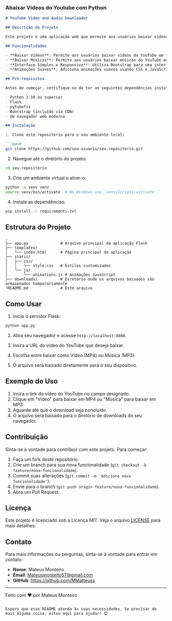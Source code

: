 ### Abaixar Videos do Youtube com Python

```markdown
# YouTube Video and Audio Downloader

## Descrição do Projeto

Este projeto é uma aplicação web que permite aos usuários baixar vídeos e músicas do YouTube em formato MP4 e MP3, respectivamente. Usando Flask para construir o backend, a aplicação processa URLs do YouTube fornecidas pelos usuários, baixa o conteúdo usando a biblioteca `pytubefix` e permite que os usuários façam o download dos arquivos diretamente de seu navegador.

## Funcionalidades

- **Baixar Vídeos**: Permite aos usuários baixar vídeos do YouTube em formato MP4.
- **Baixar Músicas**: Permite aos usuários baixar músicas do YouTube em formato MP3.
- **Interface Simples e Responsiva**: Utiliza Bootstrap para uma interface de usuário responsiva e amigável.
- **Animações Suaves**: Adiciona animações suaves usando CSS e JavaScript para uma melhor experiência do usuário.

## Pré-requisitos

Antes de começar, certifique-se de ter as seguintes dependências instaladas:

- Python 3.10 ou superior
- Flask
- pytubefix
- Bootstrap (incluído via CDN)
- Um navegador web moderno

## Instalação

1. Clone este repositório para o seu ambiente local:

```bash
git clone https://github.com/seu-usuario/seu-repositorio.git
```

2. Navegue até o diretório do projeto:

```bash
cd seu-repositorio
```

3. Crie um ambiente virtual e ative-o:

```bash
python -m venv venv
source venv/bin/activate  # No Windows use `venv\Scripts\activate`
```

4. Instale as dependências:

```bash
pip install -r requirements.txt
```

## Estrutura do Projeto

```plaintext
.
├── app.py              # Arquivo principal da aplicação Flask
├── templates/
│   └── index.html      # Página principal da aplicação
├── static/
│   ├── css/
│   │   └── style.css   # Estilos customizados
│   └── js/
│       └── animations.js # Animações JavaScript
├── downloads/          # Diretório onde os arquivos baixados são armazenados temporariamente
└README.md           	# Este arquivo
```

## Como Usar

1. Inicie o servidor Flask:

```bash
python app.py
```

2. Abra seu navegador e acesse `http://localhost:8080`.

3. Insira a URL do vídeo do YouTube que deseja baixar.

4. Escolha entre baixar como Vídeo (MP4) ou Música (MP3).

5. O arquivo será baixado diretamente para o seu dispositivo.

## Exemplo de Uso

1. Insira o link do vídeo do YouTube no campo designado.
2. Clique em "Vídeo" para baixar em MP4 ou "Música" para baixar em MP3.
3. Aguarde até que o download seja concluído.
4. O arquivo será baixado para o diretório de downloads do seu navegador.

## Contribuição

Sinta-se à vontade para contribuir com este projeto. Para começar:

1. Faça um fork deste repositório.
2. Crie um branch para sua nova funcionalidade (`git checkout -b feature/nova-funcionalidade`).
3. Commit suas alterações (`git commit -m 'Adiciona nova funcionalidade'`).
4. Envie para o branch (`git push origin feature/nova-funcionalidade`).
5. Abra um Pull Request.

## Licença

Este projeto é licenciado sob a Licença MIT. Veja o arquivo [LICENSE](LICENSE) para mais detalhes.

## Contato

Para mais informações ou perguntas, sinta-se à vontade para entrar em contato:

- **Nome**: Mateus Monteiro
- **Email**: Mateusmonteito57@gmail.com
- **GitHub**: https://github.com/MMatteuss

---

Feito com ❤️ por Mateus Monteiro
```

Espero que esse README atenda às suas necessidades. Se precisar de mais alguma coisa, estou aqui para ajudar! 😊